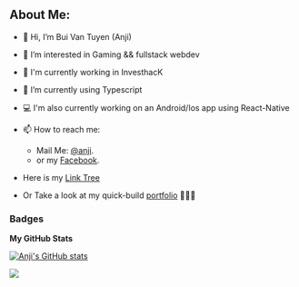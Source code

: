 ## About Me: 

- 👋 Hi, I’m Bui Van Tuyen (Anji)
- 👀 I’m interested in Gaming && fullstack webdev
- 💼 I'm currently working in InvesthacK 
- 🌱 I’m currently using Typescript 
- 💻 I'm also currently working on an Android/Ios app using React-Native
- 📫 How to reach me: 
  - Mail Me: [@anji](mailto:anji@investhack.io).
  - or my [Facebook](http://facebook.com/anjitakashi).

- Here is my [Link Tree](https://linktr.ee/bui.tuyen)
- Or Take a look at my quick-build [portfolio](https://buituyen.netlify.app) 🙋🏻‍♂️


### Badges
<b>My GitHub Stats</b>

[![Anji's GitHub stats](https://github-readme-stats.vercel.app/api?username=anjiboss&show_icons=true&theme=dracula)](https://github.com/anuraghazra/github-readme-stats)

<a href="http://www.github.com/anjiboss">
  <img src="https://github-readme-streak-stats.herokuapp.com/?user=anjiboss&stroke=ffffff&background=1c1917&ring=dd6387&fire=0891b2&currStreakNum=ffffff&currStreakLabel=0891b2&sideNums=ffffff&sideLabels=ffffff&dates=ffffff&hide_border=true" />
</a>

